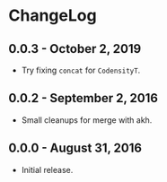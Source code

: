 # ChangeLog

## 0.0.3 - October 2, 2019
* Try fixing `concat` for `CodensityT`.

## 0.0.2 - September 2, 2016
* Small cleanups for merge with akh.

## 0.0.0 - August 31, 2016
* Initial release.
